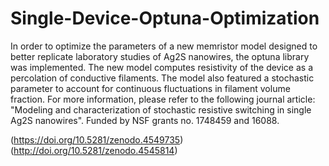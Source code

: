 # Single-Device-Optuna-Optimization

In order to optimize the parameters of a new memristor model designed to better replicate laboratory studies of Ag2S nanowires, the optuna library was implemented. The new model computes resistivity of the device as a percolation of conductive filaments. The model also featured a stochastic parameter to account for continuous fluctuations in filament volume fraction. For more information, please refer to the following journal article: "Modeling and characterization of stochastic resistive switching in single Ag2S nanowires". Funded by NSF grants no. 1748459 and 16088.

(https://doi.org/10.5281/zenodo.4549735)
(http://doi.org/10.5281/zenodo.4545814)
